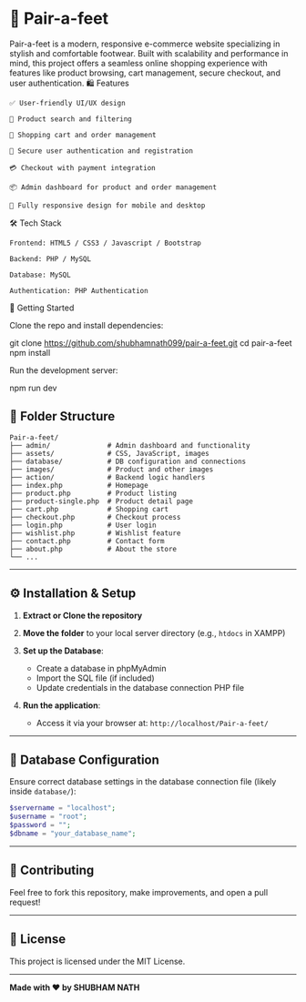 # 👟 Pair-a-feet

Pair-a-feet is a modern, responsive e-commerce website specializing in stylish and comfortable footwear. Built with scalability and performance in mind, this project offers a seamless online shopping experience with features like product browsing, cart management, secure checkout, and user authentication.
🛍️ Features

    ✅ User-friendly UI/UX design

    🔎 Product search and filtering

    🛒 Shopping cart and order management

    🔐 Secure user authentication and registration

    💳 Checkout with payment integration

    📦 Admin dashboard for product and order management

    📱 Fully responsive design for mobile and desktop

🛠️ Tech Stack

    Frontend: HTML5 / CSS3 / Javascript / Bootstrap

    Backend: PHP / MySQL

    Database: MySQL

    Authentication: PHP Authentication

🚀 Getting Started

Clone the repo and install dependencies:

git clone https://github.com/shubhamnath099/pair-a-feet.git
cd pair-a-feet
npm install

Run the development server:

npm run dev

## 📁 Folder Structure

```
Pair-a-feet/
├── admin/              # Admin dashboard and functionality
├── assets/             # CSS, JavaScript, images
├── database/           # DB configuration and connections
├── images/             # Product and other images
├── action/             # Backend logic handlers
├── index.php           # Homepage
├── product.php         # Product listing
├── product-single.php  # Product detail page
├── cart.php            # Shopping cart
├── checkout.php        # Checkout process
├── login.php           # User login
├── wishlist.php        # Wishlist feature
├── contact.php         # Contact form
├── about.php           # About the store
└── ...
```

---

## ⚙️ Installation & Setup

1. **Extract or Clone the repository**
2. **Move the folder** to your local server directory (e.g., `htdocs` in XAMPP)
3. **Set up the Database**:
   - Create a database in phpMyAdmin
   - Import the SQL file (if included)
   - Update credentials in the database connection PHP file

4. **Run the application**:
   - Access it via your browser at: `http://localhost/Pair-a-feet/`

---

## 🔐 Database Configuration

Ensure correct database settings in the database connection file (likely inside `database/`):

```php
$servername = "localhost";
$username = "root";
$password = "";
$dbname = "your_database_name";
```

---

## 🙌 Contributing

Feel free to fork this repository, make improvements, and open a pull request!

---

## 📝 License

This project is licensed under the MIT License.

---

**Made with ❤️ by SHUBHAM NATH**
